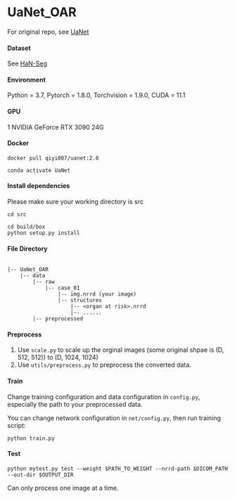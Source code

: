 # UaNet_OAR
For original repo, see [UaNet](https://github.com/uci-cbcl/UaNet#clinically-applicable-deep-learning-framework-for-organs-at-risk-delineation-in-ct-images)

#### Dataset

See [HaN-Seg](https://doi.org/10.1002/mp.16197)

#### Environment

Python = 3.7, Pytorch = 1.8.0, Torchvision = 1.9.0, CUDA = 11.1 

#### GPU

1 NVIDIA GeForce RTX 3090 24G

#### Docker

```
docker pull qiyi007/uanet:2.0
```

```
conda activate UaNet
```
#### Install dependencies
Please make sure your working directory is src

```
cd src
```

```
cd build/box
python setup.py install
```

#### File Directory
```

|-- UaNet_OAR
    |-- data
        |-- raw
            |-- case_01
                |-- img.nrrd (your image)
                |-- structures
                    |-- <organ at risk>.nrrd
                    |-- ......
        |-- preprocessed

```
                
#### Preprocess

1. Use `scale.py` to scale up the orginal images (some original shpae is (D, 512, 512)) to (D, 1024, 1024)
2. Use `utils/preprocess.py` to preprocess the converted data.

#### Train
Change training configuration and data configuration in `config.py`, especially the path to your preprocessed data.

You can change network configuration in `net/config.py`, then run training script:

```
python train.py
```

#### Test

```
python mytest.py test --weight $PATH_TO_WEIGHT --nrrd-path $DICOM_PATH --out-dir $OUTPUT_DIR
```

Can only process one image at a time.


